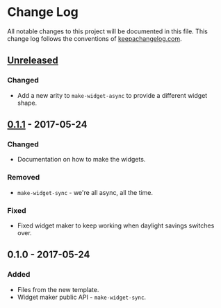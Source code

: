 # Change Log
All notable changes to this project will be documented in this file. This change log follows the conventions of [keepachangelog.com](http://keepachangelog.com/).

## [Unreleased]
### Changed
- Add a new arity to `make-widget-async` to provide a different widget shape.

## [0.1.1] - 2017-05-24
### Changed
- Documentation on how to make the widgets.

### Removed
- `make-widget-sync` - we're all async, all the time.

### Fixed
- Fixed widget maker to keep working when daylight savings switches over.

## 0.1.0 - 2017-05-24
### Added
- Files from the new template.
- Widget maker public API - `make-widget-sync`.

[Unreleased]: https://github.com/your-name/nonogram/compare/0.1.1...HEAD
[0.1.1]: https://github.com/your-name/nonogram/compare/0.1.0...0.1.1
